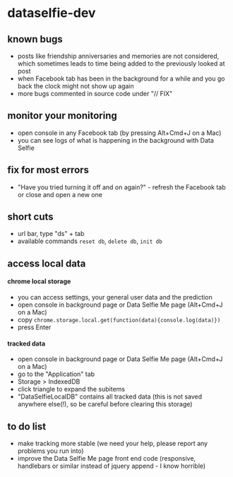 # dataselfie-dev

## known bugs
- posts like friendship anniversaries and memories are not considered, which sometimes leads to time being added to the previously looked at post
- when Facebook tab has been in the background for a while and you go back the clock might not show up again
- more bugs commented in source code under "// FIX"

## monitor your monitoring
- open console in any Facebook tab (by pressing Alt+Cmd+J on a Mac)
- you can see logs of what is happening in the background with Data Selfie

## fix for most errors
- "Have you tried turning it off and on again?" - refresh the Facebook tab or close and open a new one

## short cuts
- url bar, type "ds" + tab
- available commands ```reset db```, ```delete db```, ```init db```

## access local data

#### chrome local storage
- you can access settings, your general user data and the prediction
- open console in background page or Data Selfie Me page (Alt+Cmd+J on a Mac)
- copy ```chrome.storage.local.get(function(data){console.log(data)})```
- press Enter

#### tracked data
- open console in background page or Data Selfie Me page (Alt+Cmd+J on a Mac)
- go to the "Application" tab
- Storage > IndexedDB
- click triangle to expand the subitems
- "DataSelfieLocalDB" contains all tracked data (this is not saved anywhere else(!), so be careful before clearing this storage)

## to do list
- make tracking more stable (we need your help, please report any problems you run into)
- improve the Data Selfie Me page front end code (responsive, handlebars or similar instead of jquery append - I know horrible)
